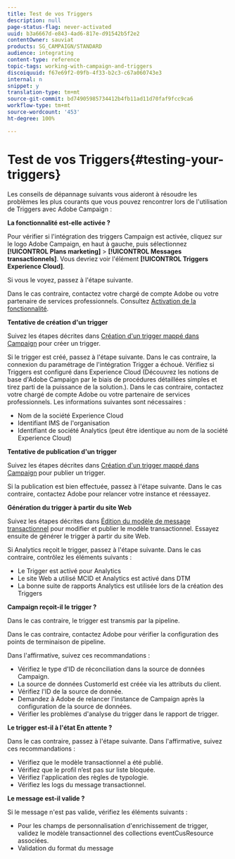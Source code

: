 ```yaml
---
title: Test de vos Triggers
description: null
page-status-flag: never-activated
uuid: b3a6667d-e843-4ad6-817e-d91542b5f2e2
contentOwner: sauviat
products: SG_CAMPAIGN/STANDARD
audience: integrating
content-type: reference
topic-tags: working-with-campaign-and-triggers
discoiquuid: f67e69f2-09fb-4f33-b2c3-c67a060743e3
internal: n
snippet: y
translation-type: tm+mt
source-git-commit: bd74905985734412b4fb11ad11d70faf9fcc9ca6
workflow-type: tm+mt
source-wordcount: '453'
ht-degree: 100%

---
```



# Test de vos Triggers{#testing-your-triggers}

Les conseils de dépannage suivants vous aideront à résoudre les problèmes les plus courants que vous pouvez rencontrer lors de l&#39;utilisation de Triggers avec Adobe Campaign :

**La fonctionnalité est-elle activée ?**

Pour vérifier si l&#39;intégration des triggers Campaign est activée, cliquez sur le logo Adobe Campaign, en haut à gauche, puis sélectionnez **[!UICONTROL Plans marketing]** > **[!UICONTROL Messages transactionnels]**. Vous devriez voir l&#39;élément **[!UICONTROL Triggers Experience Cloud]**.

Si vous le voyez, passez à l&#39;étape suivante.

Dans le cas contraire, contactez votre chargé de compte Adobe ou votre partenaire de services professionnels. Consultez [Activation de la fonctionnalité](../../integrating/using/configuring-triggers-in-experience-cloud.md#activating-the-functionality).

**Tentative de création d&#39;un trigger**

Suivez les étapes décrites dans [Création d&#39;un trigger mappé dans Campaign](../../integrating/using/using-triggers-in-campaign.md#creating-a-mapped-trigger-in-campaign) pour créer un trigger.

Si le trigger est créé, passez à l&#39;étape suivante. Dans le cas contraire, la connexion du paramétrage de l&#39;intégration Trigger a échoué. Vérifiez si Triggers est configuré dans Experience Cloud (Découvrez les notions de base d&#39;Adobe Campaign par le biais de procédures détaillées simples et tirez parti de la puissance de la solution.). Dans le cas contraire, contactez votre chargé de compte Adobe ou votre partenaire de services professionnels. Les informations suivantes sont nécessaires :

* Nom de la société Experience Cloud
* Identifiant IMS de l&#39;organisation
* Identifiant de société Analytics (peut être identique au nom de la société Experience Cloud)

**Tentative de publication d&#39;un trigger**

Suivez les étapes décrites dans [Création d&#39;un trigger mappé dans Campaign](../../integrating/using/using-triggers-in-campaign.md#creating-a-mapped-trigger-in-campaign) pour publier un trigger.

Si la publication est bien effectuée, passez à l&#39;étape suivante. Dans le cas contraire, contactez Adobe pour relancer votre instance et réessayez.

**Génération du trigger à partir du site Web**

Suivez les étapes décrites dans [Édition du modèle de message transactionnel](../../integrating/using/using-triggers-in-campaign.md#editing-the-transactional-message-template) pour modifier et publier le modèle transactionnel. Essayez ensuite de générer le trigger à partir du site Web.

Si Analytics reçoit le trigger, passez à l&#39;étape suivante. Dans le cas contraire, contrôlez les éléments suivants :

* Le Trigger est activé pour Analytics
* Le site Web a utilisé MCID et Analytics est activé dans DTM
* La bonne suite de rapports Analytics est utilisée lors de la création des Triggers

**Campaign reçoit-il le trigger ?**

Dans le cas contraire, le trigger est transmis par la pipeline.

Dans le cas contraire, contactez Adobe pour vérifier la configuration des points de terminaison de pipeline.

Dans l&#39;affirmative, suivez ces recommandations :

* Vérifiez le type d&#39;ID de réconciliation dans la source de données Campaign.
* La source de données CustomerId est créée via les attributs du client.
* Vérifiez l&#39;ID de la source de donnée.
* Demandez à Adobe de relancer l&#39;instance de Campaign après la configuration de la source de données.
* Vérifier les problèmes d&#39;analyse du trigger dans le rapport de trigger.

**Le trigger est-il à l&#39;état En attente ?**

Dans le cas contraire, passez à l&#39;étape suivante. Dans l&#39;affirmative, suivez ces recommandations :

* Vérifiez que le modèle transactionnel a été publié.
* Vérifiez que le profil n’est pas sur liste bloquée.
* Vérifiez l&#39;application des règles de typologie.
* Vérifiez les logs du message transactionnel.

**Le message est-il valide ?**

Si le message n&#39;est pas valide, vérifiez les éléments suivants :

* Pour les champs de personnalisation d&#39;enrichissement de trigger, validez le modèle transactionnel des collections eventCusResource associées.
* Validation du format du message

